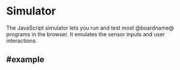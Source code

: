 # Simulator

The JavaScript simulator lets you run and test most @boardname@ programs in the browser.
It emulates the sensor inputs and user interactions.

## #example
